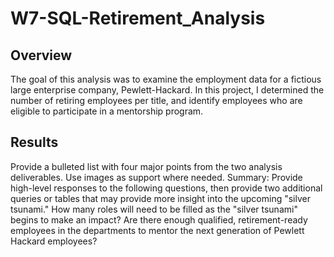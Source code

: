# W7-SQL-Retirement_Analysis

## Overview 
The goal of this analysis was to examine the employment data for a fictious large enterprise company, Pewlett-Hackard. In this project, I determined the number of retiring employees per title, and identify employees who are eligible to participate in a mentorship program. 

## Results
Provide a bulleted list with four major points from the two analysis deliverables. Use images as support where needed.
Summary: Provide high-level responses to the following questions, then provide two additional queries or tables that may provide more insight into the upcoming "silver tsunami."
How many roles will need to be filled as the "silver tsunami" begins to make an impact?
Are there enough qualified, retirement-ready employees in the departments to mentor the next generation of Pewlett Hackard employees?
